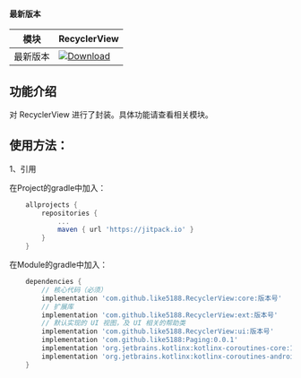 #### 最新版本

模块|RecyclerView
---|---
最新版本|[![Download](https://jitpack.io/v/like5188/RecyclerView.svg)](https://jitpack.io/#like5188/RecyclerView)

## 功能介绍

对 RecyclerView 进行了封装。具体功能请查看相关模块。

## 使用方法：

1、引用

在Project的gradle中加入：
```groovy
    allprojects {
        repositories {
            ...
            maven { url 'https://jitpack.io' }
        }
    }
```
在Module的gradle中加入：
```groovy
    dependencies {
        // 核心代码（必须）
        implementation 'com.github.like5188.RecyclerView:core:版本号'
        // 扩展库
        implementation 'com.github.like5188.RecyclerView:ext:版本号'
        // 默认实现的 UI 视图，及 UI 相关的帮助类
        implementation 'com.github.like5188.RecyclerView:ui:版本号'
        implementation 'com.github.like5188:Paging:0.0.1'
        implementation 'org.jetbrains.kotlinx:kotlinx-coroutines-core:1.3.9'
        implementation 'org.jetbrains.kotlinx:kotlinx-coroutines-android:1.3.9'
    }
```
